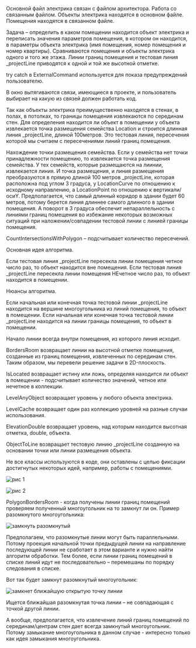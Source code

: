 Основной файл электрика связан с файлом архитектора. Работа со связанным файлом.
Объекты электрика находятся в основном файле. Помещения находятся в связанном файле.

Задача – определить в каком помещении находится объект электрика и переписать значения параметров помещения, в котором он находится, в параметры объекта электрика (имя помещения, номер помещения и номер квартиры).
Сравниваются помещения и объекты электрика одного и того же этажа. Линии границ помещения и тестовая линия _projectLine приводятся к одной и той же высотной отметке.

try catch в ExternalCommand используется для показа предупреждений пользователю.

В окно вытягиваются связи, имеющиеся в проекте, и пользователь выбирает на какую из связей должен работать код.

Так как объекты электрика преимущественно находятся в стенах, в полах, в потолках, то границы помещения извлекаются по серединам стен.
Для определения находится ли объект в помещении у объекта извлекается точка размещения семейства Location и строится длинная линия _projectLine, длиной 100метров. Это тестовая линия, пересечения которой мы считаем с пересечениями линий границ помещения.


Нахождение точки размещения семейства.
Если у семейства нет точки принадлежности помещению, то извлекается точка размещения семейства. У тех семейств, которые размещаются на лиинии, извлекается линия. И точка размещения, и линия размещения преобразуются в прямую длиной 100 метров _projectLine, которая расположна под углом 3 градуса, у LocationCurve по отношению к исходному направлению, а LocationPoint по отношению к вертикали/осиY. Предполагается, что самый длинный коридор в здании будет 60 метров, потому берется линия длиннее самого длинного в здании помещения. А поворот в 3 градуса обеспечит непараллельность с линиями границ помещения во избежание некоторых возможных ситуаций при наложении/совпадении тестовой линии с линией границы помещения.


CountIntersectionsWithPolygon – подсчитывает количество пересечений.

Основная идея алгоритма.

Если тестовая линия _projectLine пересекла линии помещения четное число раз, то объект находится вне помещения.
Если тестовая линия _projectLine пересекла линии помещения НЕчетное число раз, то объект находится в помещении.

Нюансы алгоритма.

Если начальная или конечная точка тестовой линии _projectLine находится на вершине многоугольника из линий помещения, то объект в помещении.
Если начальная или конечная точка тестовой линии _projectLine находится на линии границы помещения, то объект в помещении.

Начало линии всегда внутри помещения, из которого линия исходит.

BordersRoom возвращает линии на высотной отметке помещения, созданные из границ помещения, извлеченных по серединам стен. Таким образом, мы перевели решение задачи в 2D-плоскость.

IsLocated возвращает истину или ложь, определяя находится ли объект в помещении - подсчитывает количество значений, четное или нечетное в коллекции.

LevelAnyObject возвращает уровень у любого объекта электрика.


LevelCache возвращает один раз коллекцию уровней на разные случаи использования.

ElevationDouble возвращает уровень, над которым находится высотная отметка, double, объекта.

ObjectToLine возвращает тестовую линию _projectLine созданную на основании точки или линии размещения объекта.

Не все классы используются в коде, они оставлены с целью фиксации достигнутых некоторых идей, например, работы с помещениями.

![рис 1](https://github.com/user-attachments/assets/aa707f43-80f5-4d9e-a418-d70f98919348)

![рис 2](https://github.com/user-attachments/assets/85cb77f0-7b16-42ba-8a6d-572b333cec6d)

PolygonBordersRoom - когда получены линии границ помещений проверяем полученный многоугольник на то замкнут ли он. Пример разомкнутого многоугольника:

![замкнуть разомкнутый](https://github.com/user-attachments/assets/9adb3e88-373d-498f-b5c5-2bceabd4f26d)

Предполагаем, что разомкнутые линии могут быть параллельными. Потому проекция начальной точки предыдущей линии на направление последующей линии не сработает в этом варианте и нужно найти алгоритм обработки. Тем более, если линии границ помещений в списке линий идут не последовательно – перемешаны по порядку следования в списке.

Вот так будет замкнут разомкнутый многоугольник:

![замкнет ближайшую открытую точку линии](https://github.com/user-attachments/assets/86f7cdcc-c973-4048-88ba-76fa56206aae)

Ищется ближайшая разомкнутая точка линии – не совпадающая с точкой другой линии.

А вообще, предполагается, что извлечение линий границ помещений по серединам/центрам стен дает всегда замкнутый многоугольник. Потому замыкание многоугольника в данном случае - интересно только как идея замыкания многоугольника.


